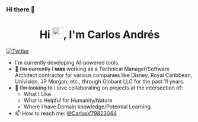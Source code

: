 ### Hi there 👋

<!--
**carlosvega20/carlosvega20** is a ✨ _special_ ✨ repository because its `README.md` (this file) appears on your GitHub profile.

Here are some ideas to get you started:

- 🔭 I’m currently working on ...
- 🌱 I’m currently learning ...
- 👯 I’m looking to collaborate on ...
- 🤔 I’m looking for help with ...
- 💬 Ask me about ...
- 📫 How to reach me: ...
- 😄 Pronouns: ...
- ⚡ Fun fact: ...
-->

<h1 align="center"> Hi <img src="https://github.com/TheDudeThatCode/TheDudeThatCode/blob/master/Assets/Hi.gif" width="29px">, I'm Carlos Andrés</br> 
</h1>

[![Twitter](https://img.shields.io/twitter/url?label=CarlosV79823044&style=social&url=https://twitter.com/CarlosV79823044)](https://twitter.com/CarlosV79823044)
<a href="https://tiktok.com/@1241am_com" target="_blank"><img alt="" src="https://img.shields.io/badge/TikTok-%F0%9F%8E%B5-red" style="vertical-align:center" /></a>
<a href="https://linkedin.com/in/carlosandresvega" target="_blank"><img alt="" src="https://img.shields.io/badge/LinkedIn-00457C?logo=linkedin&logoColor=wheat" style="vertical-align:center" /></a></p>

- I'm currently developing AI-powered tools.
- 🔭 ~~I’m currently~~ I **was** working as a Technical Manager/Software Architect contractor for various companies like Disney, Royal Caribbean, Univision, JP Morgan, etc., through Globant LLC for the past 11 years.
- 👯 ~~I’m looking to~~ I love collaborating on projects at the intersection of:
  - What I Like
  - What is Helpful for Humanity/Nature
  - Where I have Domain knowledge/Potential Learning.
- 📫 How to reach me: [@CarlosV79823044](twitter.com/CarlosV79823044)


